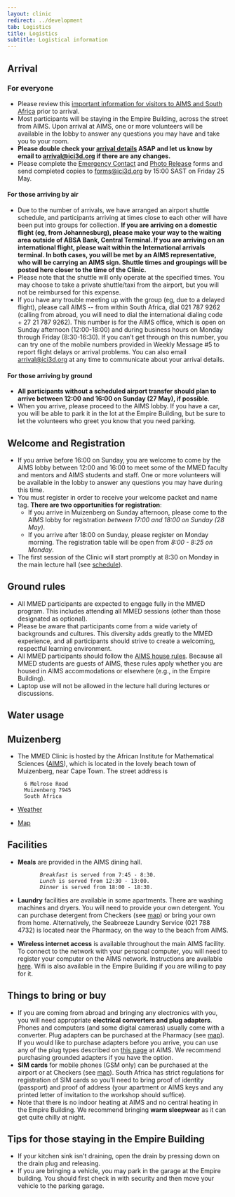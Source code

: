 ```yaml
---
layout: clinic
redirect: ../development
tab: Logistics
title: Logistics
subtitle: Logistical information
---
```


## Arrival

### For everyone
- Please review this [important information for visitors to AIMS and South Africa](./ImportantInfoAIMS.pdf) prior to arrival.
- Most participants will be staying in the Empire Building, across the street from AIMS. Upon arrival at AIMS, one or more volunteers will be available in the lobby to answer any questions you may have and take you to your room.
- **Please double check your [arrival details](./arrivalDetails) ASAP and let us know by email to <arrival@ici3d.org> if there are any changes.**
- Please complete the [Emergency Contact](./emergencyContact) and [Photo Release](./photoRelease) forms and send completed copies to <forms@ici3d.org> by 15:00 SAST on Friday 25 May.

#### For those arriving by air
- Due to the number of arrivals, we have arranged an airport shuttle schedule, and participants arriving at times close to each other will have been put into groups for collection. **If you are arriving on a domestic flight (eg, from Johannesburg), please make your way to the waiting area outside of ABSA Bank, Central Terminal. If you are arriving on an international flight, please wait within the International arrivals terminal. In both cases, you will be met by an AIMS representative, who will be carrying an AIMS sign. Shuttle times and groupings will be posted here closer to the time of the Clinic.**
- Please note that the shuttle will only operate at the specified times. You may choose to take a private shuttle/taxi from the airport, but you will not be reimbursed for this expense.
- If you have any trouble meeting up with the group (eg, due to a delayed flight), please call AIMS -- from within South Africa, dial 021 787 9262 (calling from abroad, you will need to dial the international dialing code + 27 21 787 9262). This number is for the AIMS office, which is open on Sunday afternoon (12:00-18:00) and during business hours on Monday through Friday (8:30-16:30). If you can’t get through on this number, you can try one of the mobile numbers provided in Weekly Message \#5 to report flight delays or arrival problems. You can also email <arrival@ici3d.org> at any time to communicate about your arrival details.

#### For those arriving by ground
- **All participants without a scheduled airport transfer should plan to arrive between 12:00 and 16:00 on Sunday (27 May), if possible**.
- When you arrive, please proceed to the AIMS lobby. If you have a car, you will be able to park it in the lot at the Empire Building, but be sure to let the volunteers who greet you know that you need parking.

## Welcome and Registration

- If you arrive before 16:00 on Sunday, you are welcome to come by the AIMS lobby between 12:00 and 16:00 to meet some of the MMED faculty and mentors and AIMS students and staff. One or more volunteers will be available in the lobby to answer any questions you may have during this time.
- You must register in order to receive your welcome packet and name tag. **There are two opportunities for registration**:
    - If you arrive in Muizenberg on Sunday afternoon, please come to the AIMS lobby for registration _between 17:00 and 18:00 on Sunday (28 May)_.
    - If you arrive after 18:00 on Sunday, please register on Monday morning. The registration table will be open from _8:00 - 8:25 on Monday_.
- The first session of the Clinic will start promptly at 8:30 on Monday in the main lecture hall (see [schedule](../schedule)).

## Ground rules

- All MMED participants are expected to engage fully in the MMED program. This includes attending all MMED sessions (other than those designated as optional).
- Please be aware that participants come from a wide variety of backgrounds and cultures. This diversity adds greatly to the MMED experience, and all participants should strive to create a welcoming, respectful learning environment.
- All MMED participants should follow the [AIMS house rules](./AIMS_house_rules.pdf). Because all MMED students are guests of AIMS, these rules apply whether you are housed in AIMS accommodations or elsewhere (e.g., in the Empire Building).
- Laptop use will not be allowed in the lecture hall during lectures or discussions.

## Water usage

## Muizenberg

- The MMED Clinic is hosted by the African Institute for Mathematical Sciences ([AIMS](http://www.aims.ac.za/)), which is located in the lovely beach town of Muizenberg, near Cape Town. The street address is

        6 Melrose Road
        Muizenberg 7945
        South Africa
- [Weather](http://www.accuweather.com/en-us/za/western-cape/muizenberg/quick-look.aspx)
- [Map][map]

## Facilities

- **Meals** are provided in the AIMS dining hall.

    `       `*`Breakfast`*` is served from 7:45 - 8:30.`  
    `       `*`Lunch`*` is served from 12:30 - 13:00.`  
    `       `*`Dinner`*` is served from 18:00 - 18:30.`

- **Laundry** facilities are available in some apartments. There are washing machines and dryers. You will need to provide your own detergent. You can purchase detergent from Checkers (see [map][map]) or bring your own from home. Alternatively, the Seabreeze Laundry Service (021 788 4732) is located near the Pharmacy, on the way to the beach from AIMS.
- **Wireless internet access** is available throughout the main AIMS facility. To connect to the network with your personal computer, you will need to register your computer on the AIMS network. Instructions are available [here](./AIMS_IT.pdf). Wifi is also available in the Empire Building if you are willing to pay for it.

## Things to bring or buy

- If you are coming from abroad and bringing any electronics with you, you will need appropriate **electrical converters and plug adapters**. Phones and computers (and some digital cameras) usually come with a converter. Plug adapters can be purchased at the Pharmacy (see [map][map]). If you would like to purchase adapters before you arrive, you can use any of the plug types described on [this page](http://www.power-plugs-sockets.com/south-africa/) at AIMS. We recommend purchasing grounded adapters if you have the option.
- **SIM cards** for mobile phones (GSM only) can be purchased at the airport or at Checkers (see [map][map]). South Africa has strict regulations for registration of SIM cards so you'll need to bring proof of identity (passport) and proof of address (your apartment or AIMS keys and any printed letter of invitation to the workshop should suffice).
- Note that there is no indoor heating at AIMS and no central heating in the Empire Building. We recommend bringing **warm sleepwear** as it can get quite chilly at night.

## Tips for those staying in the Empire Building

- If your kitchen sink isn't draining, open the drain by pressing down on the drain plug and releasing.
- If you are bringing a vehicle, you may park in the garage at the Empire building. You should first check in with security and then move your vehicle to the parking garage.

[map]: http://maps.google.com/maps/ms?ie=UTF8&hl=en&msa=0&ll>=-34.107878,18.469359&spn=0.00469,0.007832&z=17&msid=213677819135429766434.0004a4048a8ea5f6d63d3
